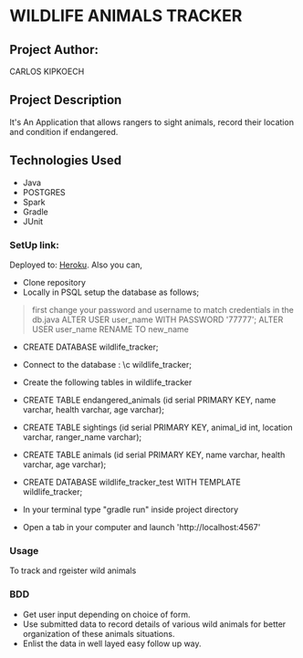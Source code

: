 # WILDLIFE ANIMALS TRACKER

## Project Author:
CARLOS KIPKOECH

## Project Description
It's An Application that allows rangers to sight animals, record their location and condition if endangered.

## Technologies Used
* Java
* POSTGRES
* Spark
* Gradle
* JUnit

### SetUp link:
Deployed to: [Heroku](https://carlos-trackpaw.herokuapp.com/).
Also you can,
* Clone repository
* Locally in PSQL setup the database as follows;
> first change your password and username to match credentials in the db.java
> ALTER USER user_name WITH PASSWORD '77777';
> ALTER USER user_name RENAME TO new_name

* CREATE DATABASE wildlife_tracker;
* Connect to the database : \c wildlife_tracker;
* Create the following tables in wildlife_tracker
* CREATE TABLE endangered_animals (id serial PRIMARY KEY, name varchar, health varchar, age varchar);
* CREATE TABLE sightings (id serial PRIMARY KEY, animal_id int, location varchar, ranger_name varchar);
* CREATE TABLE animals (id serial PRIMARY KEY, name varchar, health varchar, age varchar);
* CREATE DATABASE wildlife_tracker_test WITH TEMPLATE wildlife_tracker;


* In your terminal type "gradle run" inside project directory
* Open a tab in your computer and launch 'http://localhost:4567'


### Usage
To track and rgeister wild animals

### BDD
* Get user input depending on choice of form.
* Use submitted data to record details of various wild animals for better organization of these animals situations.
* Enlist the data in well layed easy follow up way.

